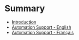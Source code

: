 # Summary

* [Introduction](README.md)
* [Automation Support - English](http:/en.support.webmecanik.com)
* [Automation Support - Français](http:/fr.support.webmecanik.com/)


